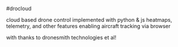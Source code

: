#drocloud

cloud based drone control implemented with python & js 
heatmaps, telemetry, and other features enabling aircraft tracking via browser

with thanks to dronesmith technologies et al!
